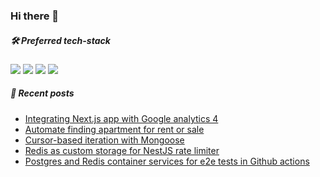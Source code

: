 ### Hi there 👋

<!--
**zsevic/zsevic** is a ✨ _special_ ✨ repository because its `README.md` (this file) appears on your GitHub profile.

Here are some ideas to get you started:

- 🔭 I’m currently working on ...
- 🌱 I’m currently learning ...
- 👯 I’m looking to collaborate on ...
- 🤔 I’m looking for help with ...
- 💬 Ask me about ...
- 📫 How to reach me: ...
- 😄 Pronouns: ...
- ⚡ Fun fact: ...
-->

##### :hammer_and_wrench: Preferred tech-stack
<img src="https://img.shields.io/badge/node.js%20-%2343853D.svg?&style=for-the-badge&logo=node.js&logoColor=white"/> <img src="https://img.shields.io/badge/typescript%20-%23007ACC.svg?&style=for-the-badge&logo=typescript&logoColor=white"/> <img src="https://img.shields.io/badge/nestjs%20-%23E0234E.svg?&style=for-the-badge&logo=nestjs&logoColor=white" /> <img src ="https://img.shields.io/badge/postgres-%23316192.svg?&style=for-the-badge&logo=postgresql&logoColor=white"/>

##### :pencil: Recent posts
<!-- BLOG-POST-LIST:START -->
- [Integrating Next.js app with Google analytics 4](https://sevic.dev/notes/nextjs-google-analytics-4/)
- [Automate finding apartment for rent or sale](https://sevic.dev/automate-finding-apartment/)
- [Cursor-based iteration with Mongoose](https://sevic.dev/notes/cursor-mongoose/)
- [Redis as custom storage for NestJS rate limiter](https://sevic.dev/notes/redis-nestjs-throttler/)
- [Postgres and Redis container services for e2e tests in Github actions](https://sevic.dev/notes/postgres-redis-github-actions/)
<!-- BLOG-POST-LIST:END -->
